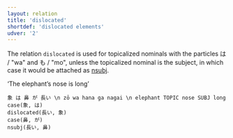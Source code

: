 ```yaml
---
layout: relation
title: 'dislocated'
shortdef: 'dislocated elements'
udver: '2'
---
```


The relation `dislocated` is used for topicalized nominals with the particles は / "wa" and も / "mo",
unless the topicalized nominal is the subject, in which case it would be attached as [nsubj]().

‘The elephant’s nose is long’

~~~ sdparse
象 は 鼻 が 長い \n zō wa hana ga nagai \n elephant TOPIC nose SUBJ long
case(象, は)
dislocated(長い, 象)
case(鼻, が)
nsubj(長い, 鼻)
~~~

<!-- Interlanguage links updated Po 11. listopadu 2024, 20:10:52 CET -->
